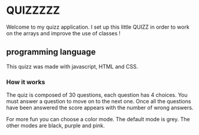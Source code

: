 
# QUIZZZZZ

Welcome to my quizz application. 
I set up this little QUIZZ in order to work on the arrays and improve the use of classes ! 


## programming language

This quizz was made with javascript, HTML and CSS. 

### How it works 

The quiz is composed of 30 questions, each question has 4 choices. 
You must answer a question to move on to the next one. 
Once all the questions have been answered the score appears with the number of wrong answers. 

For more fun you can choose a color mode. 
The default mode is grey. 
The other modes are black, purple and pink. 

